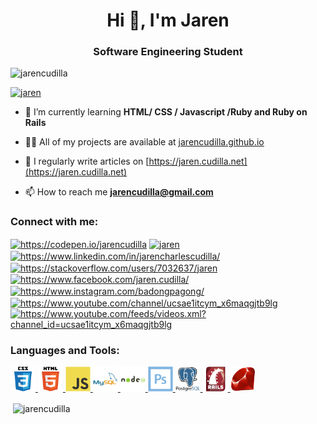 <h1 align="center">Hi 👋, I'm Jaren</h1>
<h3 align="center">Software Engineering Student</h3>

<p align="left"> <img src="https://komarev.com/ghpvc/?username=jarencudilla&label=Profile%20views&color=0e75b6&style=flat" alt="jarencudilla" /> </p>

<p align="left"> <a href="https://twitter.com/jaren" target="blank"><img src="https://img.shields.io/twitter/follow/jaren?logo=twitter&style=for-the-badge" alt="jaren" /></a> </p>

- 🌱 I’m currently learning **HTML/ CSS / Javascript /Ruby and Ruby on Rails**

- 👨‍💻 All of my projects are available at [jarencudilla.github.io](jarencudilla.github.io)

- 📝 I regularly write articles on [https://jaren.cudilla.net](https://jaren.cudilla.net)

- 📫 How to reach me **jarencudilla@gmail.com**

<h3 align="left">Connect with me:</h3>
<p align="left">
<a href="https://codepen.io/jarencudilla" target="blank"><img align="center" src="https://cdn.jsdelivr.net/npm/simple-icons@3.0.1/icons/codepen.svg" alt="https://codepen.io/jarencudilla" height="30" width="40" /></a>
<a href="https://twitter.com/jaren" target="blank"><img align="center" src="https://cdn.jsdelivr.net/npm/simple-icons@3.0.1/icons/twitter.svg" alt="jaren" height="30" width="40" /></a>
<a href="https://www.linkedin.com/in/jarencharlescudilla/" target="blank"><img align="center" src="https://cdn.jsdelivr.net/npm/simple-icons@3.0.1/icons/linkedin.svg" alt="https://www.linkedin.com/in/jarencharlescudilla/" height="30" width="40" /></a>
<a href="https://stackoverflow.com/users/7032637/jaren" target="blank"><img align="center" src="https://cdn.jsdelivr.net/npm/simple-icons@3.0.1/icons/stackoverflow.svg" alt="https://stackoverflow.com/users/7032637/jaren" height="30" width="40" /></a>
<a href="https://www.facebook.com/jaren.cudilla/" target="blank"><img align="center" src="https://simpleicons.org/icons/facebook.svg" alt="https://www.facebook.com/jaren.cudilla/" height="30" width="40" /></a>
<a href="https://instagram.com/https://www.instagram.com/badongpagong/" target="blank"><img align="center" src="https://raw.githubusercontent.com/rahuldkjain/github-profile-readme-generator/neutral-icons/src/images/icons/Social/instagram.svg" alt="https://www.instagram.com/badongpagong/" height="30" width="40" /></a>
<a href="https://www.youtube.com/c/gamerdadjaren" target="blank"><img align="center" src="https://cdn.jsdelivr.net/npm/simple-icons@3.0.1/icons/youtube.svg" alt="https://www.youtube.com/channel/ucsae1itcym_x6maqgjtb9lg" height="30" width="40" /></a>
<a href="https://www.youtube.com/feeds/videos.xml?channel_id=ucsae1itcym_x6maqgjtb9lg" target="blank"><img align="center" src="https://raw.githubusercontent.com/rahuldkjain/github-profile-readme-generator/neutral-icons/src/images/icons/Social/rss.svg" alt="https://www.youtube.com/feeds/videos.xml?channel_id=ucsae1itcym_x6maqgjtb9lg" height="30" width="40" /></a>
</p>

<h3 align="left">Languages and Tools:</h3>
<p align="left"> <a href="https://www.w3schools.com/css/" target="_blank"> <img src="https://raw.githubusercontent.com/devicons/devicon/master/icons/css3/css3-original-wordmark.svg" alt="css3" width="40" height="40"/> </a> <a href="https://www.w3.org/html/" target="_blank"> <img src="https://raw.githubusercontent.com/devicons/devicon/master/icons/html5/html5-original-wordmark.svg" alt="html5" width="40" height="40"/> </a> <a href="https://developer.mozilla.org/en-US/docs/Web/JavaScript" target="_blank"> <img src="https://raw.githubusercontent.com/devicons/devicon/master/icons/javascript/javascript-original.svg" alt="javascript" width="40" height="40"/> </a> <a href="https://www.mysql.com/" target="_blank"> <img src="https://raw.githubusercontent.com/devicons/devicon/master/icons/mysql/mysql-original-wordmark.svg" alt="mysql" width="40" height="40"/> </a> <a href="https://nodejs.org" target="_blank"> <img src="https://raw.githubusercontent.com/devicons/devicon/master/icons/nodejs/nodejs-original-wordmark.svg" alt="nodejs" width="40" height="40"/> </a> <a href="https://www.photoshop.com/en" target="_blank"> <img src="https://raw.githubusercontent.com/devicons/devicon/master/icons/photoshop/photoshop-line.svg" alt="photoshop" width="40" height="40"/> </a> <a href="https://www.postgresql.org" target="_blank"> <img src="https://raw.githubusercontent.com/devicons/devicon/master/icons/postgresql/postgresql-original-wordmark.svg" alt="postgresql" width="40" height="40"/> </a> <a href="https://rubyonrails.org" target="_blank"> <img src="https://raw.githubusercontent.com/devicons/devicon/master/icons/rails/rails-original-wordmark.svg" alt="rails" width="40" height="40"/> </a> <a href="https://www.ruby-lang.org/en/" target="_blank"> <img src="https://raw.githubusercontent.com/devicons/devicon/master/icons/ruby/ruby-original.svg" alt="ruby" width="40" height="40"/> </a> </p>

<p>&nbsp;<img align="center" src="https://github-readme-stats.vercel.app/api?username=jarencudilla&show_icons=true&locale=en" alt="jarencudilla" /></p>

